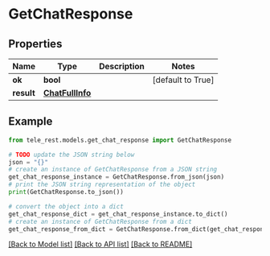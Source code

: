 # GetChatResponse


## Properties

Name | Type | Description | Notes
------------ | ------------- | ------------- | -------------
**ok** | **bool** |  | [default to True]
**result** | [**ChatFullInfo**](ChatFullInfo.md) |  | 

## Example

```python
from tele_rest.models.get_chat_response import GetChatResponse

# TODO update the JSON string below
json = "{}"
# create an instance of GetChatResponse from a JSON string
get_chat_response_instance = GetChatResponse.from_json(json)
# print the JSON string representation of the object
print(GetChatResponse.to_json())

# convert the object into a dict
get_chat_response_dict = get_chat_response_instance.to_dict()
# create an instance of GetChatResponse from a dict
get_chat_response_from_dict = GetChatResponse.from_dict(get_chat_response_dict)
```
[[Back to Model list]](../README.md#documentation-for-models) [[Back to API list]](../README.md#documentation-for-api-endpoints) [[Back to README]](../README.md)


